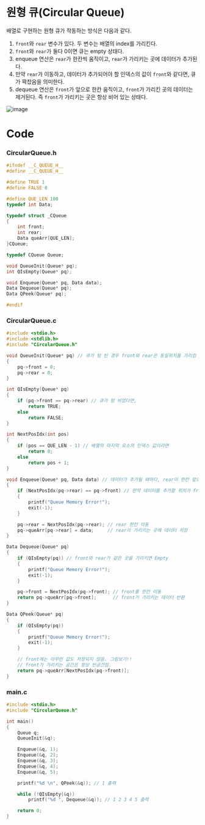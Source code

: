 # 원형 큐(Circular Queue)

배열로 구현하는 원형 큐가 작동하는 방식은 다음과 같다.
1. `front`와 `rear` 변수가 있다. 두 변수는 배열의 index를 가리킨다.
2. `front`와 `rear`가 둘다 0이면 큐는 empty 상태다.
3. enqueue 연산은 `rear`가 한칸씩 움직이고, `rear`가 가리키는 곳에 데이터가 추가된다.
4. 만약 `rear`가 이동하고, 데이터가 추가되어야 할 인덱스의 값이 `front`와 같다면, 큐가 꽉찼음을 의미한다.
5. dequeue 연산은 `front`가 앞으로 한칸 움직이고, `front`가 가리킨 곳의 데이터는 제거된다. 즉 `front`가 가리키는 곳은 항상 비어 있는 상태다.

![image](https://github.com/user-attachments/assets/b4aaa110-c9f6-4613-a92d-a3347f1d0474)

# Code
### CircularQueue.h
```c
#ifndef __C_QUEUE_H__
#define __C_QUEUE_H__

#define TRUE 1
#define FALSE 0

#define QUE_LEN 100
typedef int Data;

typedef struct _CQueue
{
	int front;
	int rear;
	Data queArr[QUE_LEN];
}CQueue;

typedef CQueue Queue;

void QueueInit(Queue* pq);
int QIsEmpty(Queue* pq);

void Enqueue(Queue* pq, Data data);
Data Dequeue(Queue* pq);
Data QPeek(Queue* pq);

#endif
```

### CircularQueue.c
```c
#include <stdio.h>
#include <stdlib.h>
#include "CircularQueue.h"

void QueueInit(Queue* pq) // 큐가 텅 빈 경우 front와 rear은 동일위치를 가리킴
{
	pq->front = 0;
	pq->rear = 0;
}

int QIsEmpty(Queue* pq)
{
	if (pq->front == pq->rear) // 큐가 텅 비었다면,
		return TRUE;
	else
		return FALSE;
}

int NextPosIdx(int pos)
{
	if (pos == QUE_LEN - 1) // 배열의 마지막 요소의 인덱스 값이라면
		return 0;
	else
		return pos + 1;
}

void Enqueue(Queue* pq, Data data) // 데이터가 추가될 때마다, rear이 한칸 앞으로 이동
{
	if (NextPosIdx(pq->rear) == pq->front) // 만약 데이터를 추가할 위치가 front라면(큐가 꽉찼다면)
	{
		printf("Queue Memory Error!");
		exit(-1);
	}

	pq->rear = NextPosIdx(pq->rear); // rear 한칸 이동
	pq->queArr[pq->rear] = data;     // rear이 가리키는 곳에 데이터 저장
}

Data Dequeue(Queue* pq)
{
	if (QIsEmpty(pq)) // front와 rear가 같은 곳을 가리키면 Empty
	{
		printf("Queue Memory Error!");
		exit(-1);
	}

	pq->front = NextPosIdx(pq->front); // front를 한칸 이동
	return pq->queArr[pq->front];      // front가 가리키는 데이터 반환
}

Data QPeek(Queue* pq)
{
	if (QIsEmpty(pq))
	{
		printf("Queue Memory Error!");
		exit(-1);
	}

	// front에는 아무런 값도 저장되지 않음. 그림보기!!
	// front가 가리키는 공간은 항상 빈공간임.
	return pq->queArr[NextPosIdx(pq->front)];
}
```

### main.c
```c
#include <stdio.h>
#include "CircularQueue.h"

int main()
{
	Queue q;
	QueueInit(&q);

	Enqueue(&q, 1);
	Enqueue(&q, 2);
	Enqueue(&q, 3);
	Enqueue(&q, 4);
	Enqueue(&q, 5);

	printf("%d \n", QPeek(&q)); // 1 출력

	while (!QIsEmpty(&q))
		printf("%d ", Dequeue(&q)); // 1 2 3 4 5 출력

	return 0;
}
```
